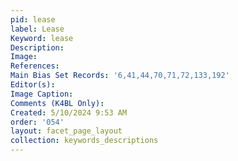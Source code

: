 ```yaml
---
pid: lease
label: Lease
Keyword: lease
Description: 
Image: 
References: 
Main Bias Set Records: '6,41,44,70,71,72,133,192'
Editor(s): 
Image Caption: 
Comments (K4BL Only): 
Created: 5/10/2024 9:53 AM
order: '054'
layout: facet_page_layout
collection: keywords_descriptions
---
```


